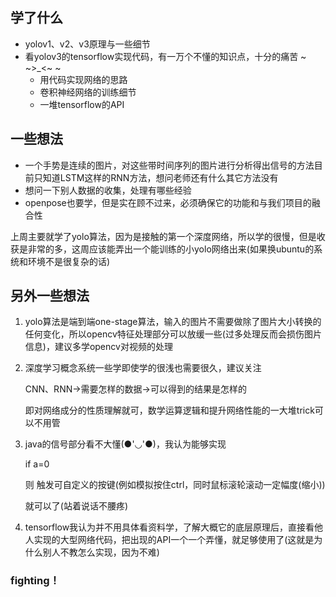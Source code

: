 ## 学了什么

* yolov1、v2、v3原理与一些细节
* 看yolov3的tensorflow实现代码，有一万个不懂的知识点，十分的痛苦 ~ ~>_<~ ~
  * 用代码实现网络的思路
  * 卷积神经网络的训练细节
  * 一堆tensorflow的API

## 一些想法

* 一个手势是连续的图片，对这些带时间序列的图片进行分析得出信号的方法目前只知道LSTM这样的RNN方法，想问老师还有什么其它方法没有
* 想问一下别人数据的收集，处理有哪些经验
* openpose也要学，但是实在顾不过来，必须确保它的功能和与我们项目的融合性

上周主要就学了yolo算法，因为是接触的第一个深度网络，所以学的很慢，但是收获是非常的多，这周应该能弄出一个能训练的小yolo网络出来(如果换ubuntu的系统和环境不是很复杂的话)

## 另外一些想法

1. yolo算法是端到端one-stage算法，输入的图片不需要做除了图片大小转换的任何变化，所以opencv特征处理部分可以放缓一些(过多处理反而会损伤图片信息)，建议多学opencv对视频的处理

2. 深度学习概念系统一些学即使学的很浅也需要很久，建议关注

   CNN、RNN->需要怎样的数据->可以得到的结果是怎样的

   即对网络成分的性质理解就可，数学运算逻辑和提升网络性能的一大堆trick可以不用管

3. java的信号部分看不大懂(●'◡'●)，我认为能够实现

   if a=0

   则 触发可自定义的按键(例如模拟按住ctrl，同时鼠标滚轮滚动一定幅度(缩小))

   就可以了(站着说话不腰疼)

4. tensorflow我认为并不用具体看资料学，了解大概它的底层原理后，直接看他人实现的大型网络代码，把出现的API一个一个弄懂，就足够使用了(这就是为什么别人不教怎么实现，因为不难)

### fighting！